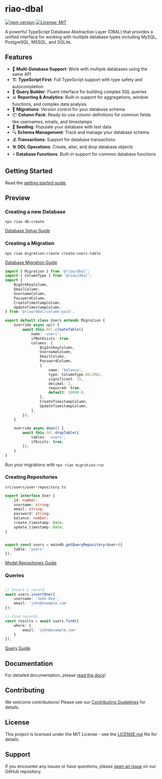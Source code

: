 # riao-dbal

[![npm version](https://badge.fury.io/js/%40riao%2Fdbal.svg)](https://badge.fury.io/js/%40riao%2Fdbal)
[![License: MIT](https://img.shields.io/badge/License-MIT-yellow.svg)](https://opensource.org/licenses/MIT)

A powerful TypeScript Database Abstraction Layer (DBAL) that provides a unified interface for working with multiple database types including MySQL, PostgreSQL, MSSQL, and SQLite.

## Features

- 🔄 **Multi-Database Support**: Work with multiple databases using the same API
- 🏗️ **TypeScript First**: Full TypeScript support with type safety and autocompletion
- 🔨 **Query Builder**: Fluent interface for building complex SQL queries
- 📊 **Reporting & Analytics**: Built-in support for aggregations, window functions, and complex data analysis
- 🚀 **Migrations**: Version control for your database schema
- 📦 **Column Pack**: Ready-to-use column definitions for common fields like usernames, emails, and timestamps
- 🌱 **Seeding**: Populate your database with test data
- 🔍 **Schema Management**: Track and manage your database schema
- 💰 **Transactions**: Support for database transactions
- 🛠️ **DDL Operations**: Create, alter, and drop database objects
- ⚡ **Database Functions**: Built-in support for common database functions


## Getting Started

Read the [getting started guide](https://stateless-studio.atlassian.net/wiki/spaces/Riao/pages/294916/Guide).

## Preview

### Creating a new Database

`npx riao db:create`

[Database Setup Guide](https://stateless-studio.atlassian.net/wiki/spaces/Riao/pages/328113/Setup+a+Database)

### Creating a Migration

`npx riao migration:create create-users-table`

[Database Migration Guide](https://stateless-studio.atlassian.net/wiki/spaces/Riao/pages/328666/Building+a+Database+Schema)

```typescript
import { Migration } from '@riao/dbal';
import { ColumnType } from '@riao/dbal';
import {
	BigIntKeyColumn,
	EmailColumn,
	UsernameColumn,
	PasswordColumn,
	CreateTimestampColumn,
	UpdateTimestampColumn,
} from '@riao/dbal/column-pack';

export default class Users extends Migration {
	override async up() {
		await this.ddl.createTable({
			name: 'users',
			ifNotExists: true,
			columns: [
				BigIntKeyColumn,
				UsernameColumn,
				EmailColumn,
				PasswordColumn,
				{
					name: 'balance',
					type: ColumnType.DECIMAL,
					significant: 15,
					decimal: 2,
					required: true,
					default: 10000.0,
				},
				CreateTimestampColumn,
				UpdateTimestampColumn,
			],
		});
	}

	override async down() {
		await this.ddl.dropTable({
			tables: 'users',
			ifExists: true,
		});
	}
}

```

Run your migrations with 
`npx riao migration:run`

### Creating Repositories

`src/users/user-repository.ts`
```typescript
export interface User {
	id: number;
	username: string;
	email: string;
	password: string;
	balance: number;
	create_timestamp: Date;
	update_timestamp: Date;
}


export const users = maindb.getQueryRepository<User>({
	table: 'users'
});
```

[Model Repositories Guide](https://stateless-studio.atlassian.net/wiki/spaces/Riao/pages/753686/Model+Repositories)

### Queries

```typescript

// Insert a record
await users.insertOne({
    username: 'John Doe',
    email: 'john@example.com'
});

// Find records
const results = await users.find({
    where: {
        email: 'john@example.com'
    }
});
```

[Query Guide](https://stateless-studio.atlassian.net/wiki/spaces/Riao/pages/99430/Querying+the+Database)

## Documentation

For detailed documentation, please [read the docs](https://stateless-studio.atlassian.net/wiki/spaces/Riao/pages/295404/Docs)!

## Contributing

We welcome contributions! Please see our [Contributing Guidelines](docs/contributing/contributing.md) for details.

## License

This project is licensed under the MIT License - see the [LICENSE.md](LICENSE.md) file for details.

## Support

If you encounter any issues or have questions, please [open an issue](https://github.com/riao-project/riao-dbal/issues) on our GitHub repository.
